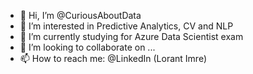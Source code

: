 - 👋 Hi, I’m @CuriousAboutData
- 👀 I’m interested in Predictive Analytics, CV and NLP
- 🌱 I’m currently studying for Azure Data Scientist exam
- 🚀 I’m looking to collaborate on ...
- 📫 How to reach me: @LinkedIn (Lorant Imre)

<!---
CuriousAboutData/CuriousAboutData is a ✨ special ✨ repository because its `README.md` (this file) appears on your GitHub profile.
You can click the Preview link to take a look at your changes.
--->
